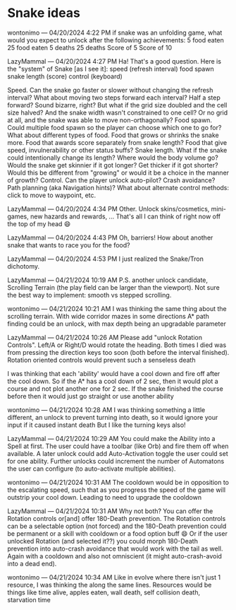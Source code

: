 # Snake ideas

wontonimo — 04/20/2024 4:22 PM
if snake was an unfolding game, what would you expect to unlock after the following achievements:
5 food eaten
25 food eaten
5 deaths
25 deaths
Score of 5
Score of 10

LazyMammal — 04/20/2024 4:27 PM
Ha! That's a good question. Here is the "system" of Snake [as I see it]:
speed (refresh interval)
food spawn
snake length (score)
control (keyboard)
 
Speed. Can the snake go faster or slower without changing the refresh interval? What about moving two steps forward each interval? Half a step forward? Sound bizarre, right? But what if the grid size doubled and the cell size halved? And the snake width wasn't constrained to one cell?  Or no grid at all, and the snake was able to move non-orthagonally?
Food spawn.  Could multiple food spawn so the player can choose which one to go for?  What about different types of food.  Food that grows or shrinks the snake more.  Food that awards score separately from snake length?  Food that give speed, invulnerability or other status buffs?
Snake length.  What if the snake could intentionally change its length?  Where would the body volume go?  Would the snake get skinnier if it got longer?  Get thicker if it got shorter? Would this be different from "growing" or would it be a choice in the manner of growth?
Control. Can the player unlock auto-pilot? Crash avoidance? Path planning (aka Navigation hints)? What about alternate control methods: click to move to waypoint, etc.

LazyMammal — 04/20/2024 4:34 PM
Other.  Unlock skins/cosmetics, mini-games, new hazards and rewards, ...
That's all I can think of right now off the top of my head 😄

LazyMammal — 04/20/2024 4:43 PM
Oh, barriers!
How about another snake that wants to race you for the food?

LazyMammal — 04/20/2024 4:53 PM
I just realized the Snake/Tron dichotomy.

LazyMammal — 04/21/2024 10:19 AM
P.S. another unlock candidate, Scrolling Terrain (the play field can be larger than the viewport).  Not sure the best way to implement: smooth vs stepped scrolling.

wontonimo — 04/21/2024 10:21 AM
I was thinking the same thing about the scrolling terrain.
With wide corridor mazes in some directions
A* path finding could be an unlock, with max depth being an upgradable parameter

LazyMammal — 04/21/2024 10:26 AM
Please add "unlock Rotation Controls".  Left/A or Right/D would rotate the heading. Both times I died was from pressing the direction keys too soon (both before the interval finished).  Rotation oriented controls would prevent such a senseless death

I was thinking that each 'ability' would have a cool down and fire off after the cool down.  So if the A* has a cool down of 2 sec, then it would plot a course and not plot another one for 2 sec.  If the snake finished the course before then it would just go straight or use another ability

wontonimo — 04/21/2024 10:28 AM
I was thinking something a little different, an unlock to prevent turning into death, so it would ignore your input if it caused instant death
But I like the turning keys also!

LazyMammal — 04/21/2024 10:29 AM
You could make the Ability into a Spell at first.  The user could have a toolbar (like Orb) and fire them off when available. A later unlock could add Auto-Activation toggle the user could set for one ability.  Further unlocks could increment the number of Automatons the user can configure (to auto-activate multiple abilities).

wontonimo — 04/21/2024 10:31 AM
The cooldown would be in opposition to the escalating speed, such that as you progress the speed of the game will outstrip your cool down.  Leading to need to upgrade the cooldown

LazyMammal — 04/21/2024 10:31 AM
Why not both?  You can offer the Rotation controls or[and] offer 180-Death prevention.  The Rotation controls can be a selectable option (not forced) and the 180-Death prevention could be permanent or a skill with cooldown or a food option buff 😄 
Or if the user unlocked Rotation (and selected it??) you could morph 180-Death prevention into auto-crash avoidance that would work with the tail as well.  Again with a cooldown and also not omniscient (it might auto-crash-avoid into a dead end). 

wontonimo — 04/21/2024 10:34 AM
Like in evolve where there isn't just 1 resource, I was thinking the along the same lines.  Resources would be things like time alive, apples eaten, wall death, self collision death, starvation time
